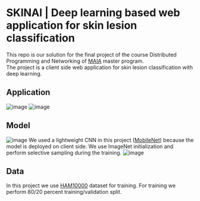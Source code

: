 # SKINAI | Deep learning based web application for skin lesion classification 
 This repo is our solution for the final project of the course Distributed Programming and Networking of [MAIA](https://maiamaster.udg.edu/) master program.  
 The project is a client side web application for skin lesion classification with deep learning. 
## Application
![image](https://github.com/KhrystynaFaryna/Skin-lesion-classification-web-application-SKINAI/media/uploadedimg/ss2.png)
![image](https://github.com/KhrystynaFaryna/Skin-lesion-classification-web-application-SKINAI/media/uploadedimg/ss1.png)
## Model
![image](https://github.com/KhrystynaFaryna/Skin-lesion-classification-web-application-SKINAI/media/uploadedimg/mobnet.png)
We used a lightweight CNN in this project ([MobileNet](https://www.semanticscholar.org/paper/MobileNets%3A-Efficient-Convolutional-Neural-Networks-Howard-Zhu/3647d6d0f151dc05626449ee09cc7bce55be497e)) because the model is deployed on client side. We use ImageNet initialization and perform selective sampling during the training.
![image](https://github.com/KhrystynaFaryna/Skin-lesion-classification-web-application-SKINAI/media/uploadedimg/mob.png)
## Data
In this project we use [HAM10000](https://dataverse.harvard.edu/dataset.xhtml?persistentId=doi:10.7910/DVN/DBW86T) dataset for training. For training we perform 80/20 percent training/validation split.



